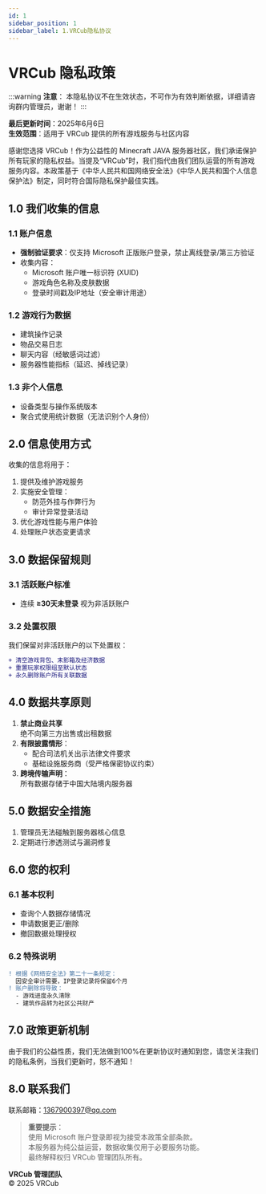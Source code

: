 ```yaml
---
id: 1
sidebar_position: 1
sidebar_label: 1.VRCub隐私协议
---
```


# VRCub 隐私政策

:::warning
**注意**：
本隐私协议不在生效状态，不可作为有效判断依据，详细请咨询群内管理员，谢谢！
:::

**最后更新时间**：2025年6月6日  
**生效范围**：适用于 VRCub 提供的所有游戏服务与社区内容

感谢您选择 VRCub！作为公益性的 Minecraft JAVA 服务器社区，我们承诺保护所有玩家的隐私权益。当提及“VRCub”时，我们指代由我们团队运营的所有游戏服务内容。本政策基于《中华人民共和国网络安全法》《中华人民共和国个人信息保护法》制定，同时符合国际隐私保护最佳实践。

## 1.0 我们收集的信息

### 1.1 账户信息
- **强制验证要求**：仅支持 Microsoft 正版账户登录，禁止离线登录/第三方验证
- 收集内容：
  - Microsoft 账户唯一标识符 (XUID)
  - 游戏角色名称及皮肤数据
  - 登录时间戳及IP地址（安全审计用途）

### 1.2 游戏行为数据
- 建筑操作记录
- 物品交易日志
- 聊天内容（经敏感词过滤）
- 服务器性能指标（延迟、掉线记录）

### 1.3 非个人信息
- 设备类型与操作系统版本
- 聚合式使用统计数据（无法识别个人身份）

## 2.0 信息使用方式

收集的信息将用于：
1. 提供及维护游戏服务
2. 实施安全管理：
   - 防范外挂与作弊行为
   - 审计异常登录活动
3. 优化游戏性能与用户体验
4. 处理账户状态变更请求

## 3.0 数据保留规则

### 3.1 活跃账户标准
- 连续 **≥30天未登录** 视为非活跃账户

### 3.2 处置权限
我们保留对非活跃账户的以下处置权：

```diff
+ 清空游戏背包、末影箱及经济数据
+ 重置玩家权限组至默认状态
+ 永久删除账户所有关联数据
```

## 4.0 数据共享原则

1. **禁止商业共享**  
   绝不向第三方出售或出租数据
2. **有限披露情形**：
   - 配合司法机关出示法律文件要求
   - 基础设施服务商（受严格保密协议约束）
3. **跨境传输声明**：  
   所有数据存储于中国大陆境内服务器

## 5.0 数据安全措施

1. 管理员无法碰触到服务器核心信息
2. 定期进行渗透测试与漏洞修复

## 6.0 您的权利

### 6.1 基本权利
- 查询个人数据存储情况
- 申请数据更正/删除
- 撤回数据处理授权

### 6.2 特殊说明
```diff
! 根据《网络安全法》第二十一条规定：
  因安全审计需要，IP登录记录将保留6个月
! 账户删除将导致：
  - 游戏进度永久清除
  - 建筑作品转为社区公共财产
```

## 7.0 政策更新机制

由于我们的公益性质，我们无法做到100%在更新协议时通知到您，请您关注我们的隐私条例，当我们更新时，怒不通知！

## 8.0 联系我们

联系邮箱：1367900397@qq.com

> **重要提示**：  
> 使用 Microsoft 账户登录即视为接受本政策全部条款。  
> 本服务器为纯公益运营，数据收集仅用于必要服务功能。  
> 最终解释权归 VRCub 管理团队所有。

**VRCub 管理团队**  
© 2025 VRCub 
